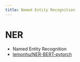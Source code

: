 ```yaml
---
title: Named Entity Recognition
---
```


# NER

- Named Entity Recognition
- [lemonhu/NER-BERT-pytorch](https://github.com/lemonhu/NER-BERT-pytorch)
